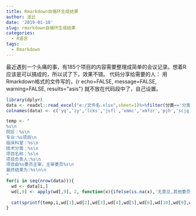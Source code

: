 ```yaml
---
title: Rmarkdown自循环生成结果
author: 波比
date: '2019-01-10'
slug: rmarkdown自循环生成结果
categories:
  - R语言
tags:
  - Rmarkdown
---
```


最近遇到一个头痛的事，有185个项目的内容需要整理成简单的会议记录。想着R应该是可以搞成的，所以试了下，效果不错。
代码分享给需要的人：
用Rmarkdown格式的文件写的，{r echo=FALSE, message=FALSE, warning=FALSE, results="asis"} 就不放在代码段中了，自己设置。

``` r
library(dplyr)
data <- readxl::read_excel("e:/文件名.xlsx",sheet=1)%>%filter(分类=='分类筛选变量名')
colnames(data) <- c('yq','zy','lcks','jsfl','xmmc','xmfzr','pjh','scjg','yjsm','zswy','cate')

temp <- "
%s\n
院区：%s\n
专业:%s项目\n
临床科室：%s\n
技术分类：%s\n
项目名称：%s\n
项目负责人:%s\n
项目由%s委员主审，主审委员%s\n
最终结果为:%s\n\n
"
for(i in seq(nrow(data))){
  wd <- data[i,]
  wd[,9] <- apply(wd[,9], 2, function(x){ifelse(is.na(x),'无意见,其他委员无异议。',paste0('认为：',x))}) 
  
  cat(sprintf(temp,i,wd[1],wd[2],wd[3],wd[4],wd[5],wd[6],wd[10],wd[9],wd[8]))
}

```